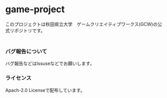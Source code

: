 # game-project
このプロジェクトは秋田県立大学　ゲームクリエイティブワークス(GCW)の公式リポジトリです。  
　  
 
### バグ報告について  
バグ報告などはIssuseなどでお願いします。  

### ライセンス  
Apach-2.0 Licenseで配布しています。

